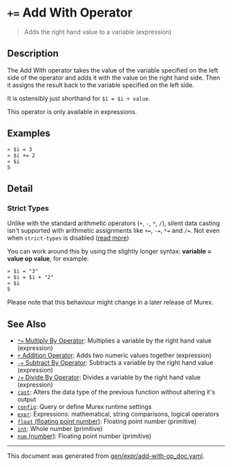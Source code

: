 # `+=` Add With Operator

> Adds the right hand value to a variable (expression)

## Description

The Add With operator takes the value of the variable specified on the left
side of the operator and adds it with the value on the right hand side. Then
it assigns the result back to the variable specified on the left side.

It is ostensibly just shorthand for `$i = $i + value`.

This operator is only available in expressions.



## Examples

```
» $i = 3
» $i += 2
» $i
5
```

## Detail

### Strict Types

Unlike with the standard arithmetic operators (`+`, `-`, `*`, `/`), silent data
casting isn't supported with arithmetic assignments like `+=`, `-=`, `*=` and
`/=`. Not even when `strict-types` is disabled ([read more](/docs/user-guide/strict-types.md))

You can work around this by using the slightly longer syntax: **variable =
value op value**, for example:

```
» $i = "3"
» $i = $i + "2"
» $i
5
```

Please note that this behaviour might change in a later release of Murex.

## See Also

* [`*=` Multiply By Operator](../parser/multiply-by.md):
  Multiplies a variable by the right hand value (expression)
* [`+` Addition Operator](../parser/addition.md):
  Adds two numeric values together (expression)
* [`-=` Subtract By Operator](../parser/subtract-by.md):
  Subtracts a variable by the right hand value (expression)
* [`/=` Divide By Operator](../parser/divide-by.md):
  Divides a variable by the right hand value (expression)
* [`cast`](../commands/cast.md):
  Alters the data type of the previous function without altering it's output
* [`config`](../commands/config.md):
  Query or define Murex runtime settings
* [`expr`](../commands/expr.md):
  Expressions: mathematical, string comparisons, logical operators
* [`float` (floating point number)](../types/float.md):
  Floating point number (primitive)
* [`int`](../types/int.md):
  Whole number (primitive)
* [`num` (number)](../types/num.md):
  Floating point number (primitive)

<hr/>

This document was generated from [gen/expr/add-with-op_doc.yaml](https://github.com/lmorg/murex/blob/master/gen/expr/add-with-op_doc.yaml).